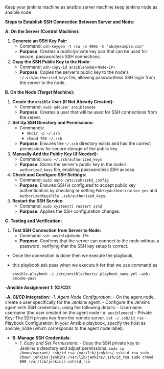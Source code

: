 Keep your jenkins machine as ansible server machine keep jenkins node as ansible node

**Steps to Establish SSH Connection Between Server and Node:**

**A. On the Server (Control Machine):**

1. **Generate an SSH Key Pair:**
    - Command: `ssh-keygen -t rsa -b 4096 -C "abc@example.com"`
    - **Purpose:** Creates a public/private key pair that can be used for secure, passwordless SSH connections.
2. **Copy the SSH Public Key to the Node:**
    - Command: `ssh-copy-id ansiblenode@<Node-IP>`
    - **Purpose:** Copies the server's public key to the node's `~/.ssh/authorized_keys` file, allowing passwordless SSH login from the server to the node.

**B. On the Node (Target Machine):**

1. **Create the `ansible` User (If Not Already Created):**
    - Command: `sudo adduser ansiblenode`
    - **Purpose:** Creates a user that will be used for SSH connections from the server.
2. **Set Up SSH Directory and Permissions:**
    - Commands:
        - `mkdir -p ~/.ssh`
        - `chmod 700 ~/.ssh`
    - **Purpose:** Ensures the `~/.ssh` directory exists and has the correct permissions for secure storage of the public key.
3. **Manually Add the Public Key (If Needed):**
    - Command: `nano ~/.ssh/authorized_keys`
    - **Purpose:** Stores the server's public key in the node’s `authorized_keys` file, enabling passwordless SSH access.
4. **Check and Configure SSH Settings:**
    - Command: `sudo nano /etc/ssh/sshd_config`
    - **Purpose:** Ensures SSH is configured to accept public key authentication by checking or setting `PubkeyAuthentication yes` and `AuthorizedKeysFile .ssh/authorized_keys`.
5. **Restart the SSH Service:**
    - Command: `sudo systemctl restart sshd`
    - **Purpose:** Applies the SSH configuration changes.

**C. Testing and Verification:**

1. **Test SSH Connection from Server to Node:**
    - Command: `ssh ansible@<Node-IP>`
    - **Purpose:** Confirms that the server can connect to the node without a password, verifying that the SSH key setup is correct.
- Once the connection is done then we execute the playbook,
- this playbook ask pass when we execute it for that we use command as

  `ansible-playbook -i /etc/ansible/hosts/ playbook_name.yml —ask-become-pass` 

-**Ansible Assignment 1: (CI/CD):**

-**A. CI/CD Integration**:
     -*1. Agent Node Configuration*:
            - On the agent node, create a user specifically for the Jenkins agent.
            - Configure the Jenkins agent with SSH credentials, using the following details:
            - Username: username (the user created on the agent node i.e. `ansiblenode`)
            - Private Key: The SSH private key from the remote server. `cat ~/.ssh/id_rsa`
            - Playbook Configuration: In your Ansible playbook, specify the host as ansible_node (which corresponds to the agent node label).
            
- **B. Manage SSH Credentials**:
  - *1. Copy and Set Permissions*:
            - Copy the SSH private key to Jenkins's directory and adjust permissions:
            `sudo cp /home/vagrant/.ssh/id_rsa /var/lib/jenkins/.ssh/id_rsa
            sudo chown jenkins:jenkins /var/lib/jenkins/.ssh/id_rsa
            sudo chmod 600 /var/lib/jenkins/.ssh/id_rsa`
